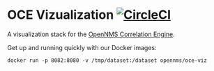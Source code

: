 # OCE Vizualization [![CircleCI](https://circleci.com/gh/OpenNMS/oce-viz.svg?style=svg)](https://circleci.com/gh/OpenNMS/oce-viz) 

A visualization stack for the [OpenNMS Correlation Engine](https://github.com/OpenNMS/oce).

Get up and running quickly with our Docker images:
```
docker run -p 8082:8080 -v /tmp/dataset:/dataset opennms/oce-viz
```

